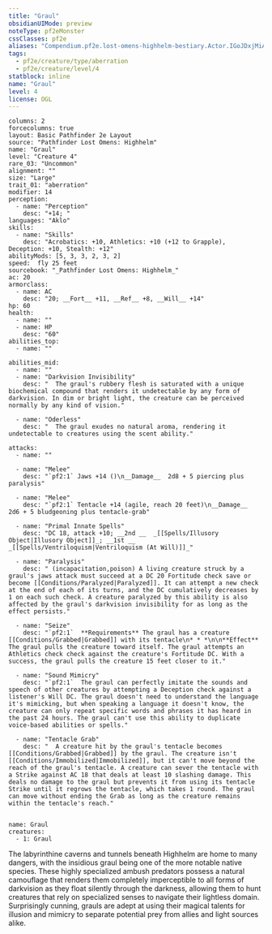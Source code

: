 ```yaml
---
title: "Graul"
obsidianUIMode: preview
noteType: pf2eMonster
cssClasses: pf2e
aliases: "Compendium.pf2e.lost-omens-highhelm-bestiary.Actor.IGoJDxjMiADXa1bm" 
tags:
  - pf2e/creature/type/aberration
  - pf2e/creature/level/4
statblock: inline
name: "Graul"
level: 4
license: OGL
---
```


```statblock
columns: 2
forcecolumns: true
layout: Basic Pathfinder 2e Layout
source: "Pathfinder Lost Omens: Highhelm"
name: "Graul"
level: "Creature 4"
rare_03: "Uncommon"
alignment: ""
size: "Large"
trait_01: "aberration"
modifier: 14
perception:
  - name: "Perception"
    desc: "+14; "
languages: "Aklo"
skills:
  - name: "Skills"
    desc: "Acrobatics: +10, Athletics: +10 (+12 to Grapple), Deception: +10, Stealth: +12"
abilityMods: [5, 3, 3, 2, 3, 2]
speed:  fly 25 feet
sourcebook: "_Pathfinder Lost Omens: Highhelm_"
ac: 20
armorclass:
  - name: AC
    desc: "20; __Fort__ +11, __Ref__ +8, __Will__ +14"
hp: 60
health:
  - name: ""
  - name: HP
    desc: "60"
abilities_top:
  - name: ""

abilities_mid:
  - name: ""
  - name: "Darkvision Invisibility"
    desc: "  The graul's rubbery flesh is saturated with a unique biochemical compound that renders it undetectable by any form of darkvision. In dim or bright light, the creature can be perceived normally by any kind of vision."

  - name: "Oderless"
    desc: "  The graul exudes no natural aroma, rendering it undetectable to creatures using the scent ability."

attacks:
  - name: ""

  - name: "Melee"
    desc: "`pf2:1` Jaws +14 ()\n__Damage__  2d8 + 5 piercing plus paralysis"

  - name: "Melee"
    desc: "`pf2:1` Tentacle +14 (agile, reach 20 feet)\n__Damage__  2d6 + 5 bludgeoning plus tentacle-grab"

  - name: "Primal Innate Spells"
    desc: "DC 18, attack +10; __2nd __  _[[Spells/Illusory Object|Illusory Object]]_; __1st __  _[[Spells/Ventriloquism|Ventriloquism (At Will)]]_"

  - name: "Paralysis"
    desc: " (incapacitation,poison) A living creature struck by a graul's jaws attack must succeed at a DC 20 Fortitude check save or become [[Conditions/Paralyzed|Paralyzed]]. It can attempt a new check at the end of each of its turns, and the DC cumulatively decreases by 1 on each such check. A creature paralyzed by this ability is also affected by the graul's darkvision invisibility for as long as the effect persists."

  - name: "Seize"
    desc: "`pf2:1`  **Requirements** The graul has a creature [[Conditions/Grabbed|Grabbed]] with its tentacle\n* * *\n\n**Effect** The graul pulls the creature toward itself. The graul attempts an Athletics check check against the creature's Fortitude DC. With a success, the graul pulls the creature 15 feet closer to it."

  - name: "Sound Mimicry"
    desc: "`pf2:1`  The graul can perfectly imitate the sounds and speech of other creatures by attempting a Deception check against a listener's Will DC. The graul doesn't need to understand the language it's mimicking, but when speaking a language it doesn't know, the creature can only repeat specific words and phrases it has heard in the past 24 hours. The graul can't use this ability to duplicate voice-based abilities or spells."

  - name: "Tentacle Grab"
    desc: "  A creature hit by the graul's tentacle becomes [[Conditions/Grabbed|Grabbed]] by the graul. The creature isn't [[Conditions/Immobilized|Immobilized]], but it can't move beyond the reach of the graul's tentacle. A creature can sever the tentacle with a Strike against AC 18 that deals at least 10 slashing damage. This deals no damage to the graul but prevents it from using its tentacle Strike until it regrows the tentacle, which takes 1 round. The graul can move without ending the Grab as long as the creature remains within the tentacle's reach."
 
```

```encounter-table
name: Graul
creatures:
  - 1: Graul
```



The labyrinthine caverns and tunnels beneath Highhelm are home to many dangers, with the insidious graul being one of the more notable native species. These highly specialized ambush predators possess a natural camouflage that renders them completely imperceptible to all forms of darkvision as they float silently through the darkness, allowing them to hunt creatures that rely on specialized senses to navigate their lightless domain. Surprisingly cunning, grauls are adept at using their magical talents for illusion and mimicry to separate potential prey from allies and light sources alike.
